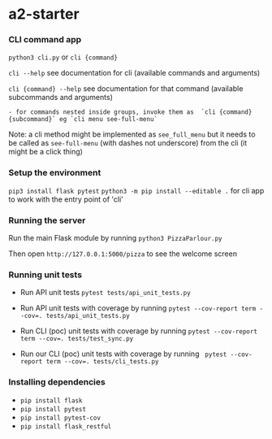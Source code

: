 # a2-starter


### CLI command app
`python3 cli.py` or `cli {command}` 

`cli --help` see documentation for cli (available commands and arguments)

`cli {command} --help` see documentation for that command (available subcommands and arguments)

    - for commands nested inside groups, invoke them as  `cli {command} {subcommand}` eg `cli menu see-full-menu`


Note: a cli method might be implemented as `see_full_menu` but it needs to be called as `see-full-menu` (with dashes not underscore) from the cli (it might be a click thing)


### Setup the environment
`pip3 install flask pytest`
`python3 -m pip install --editable .` for cli app to work with the entry point of 'cli'

### Running the server
Run the main Flask module by running `python3 PizzaParlour.py`

Then open `http://127.0.0.1:5000/pizza` to see the welcome screen

### Running unit tests
- Run API unit tests `pytest tests/api_unit_tests.py`

- Run API unit tests with coverage by running `pytest --cov-report term --cov=. tests/api_unit_tests.py`

- Run CLI (poc) unit tests with coverage by running `pytest --cov-report term --cov=. tests/test_sync.py  `

 - Run our CLI (poc) unit tests with coverage by running ` pytest --cov-report term --cov=. tests/cli_tests.py`


### Installing dependencies 
- `pip install flask`
- `pip install pytest`
- `pip install pytest-cov`
- `pip install flask_restful`

